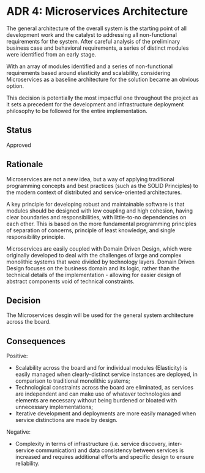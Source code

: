 # ADR 4: Microservices Architecture

The general architecture of the overall system is the starting point of all development work and the catalyst to addressing all non-functional requirements for the system. After careful analysis of the preliminary business case and behavioral requirements, a series of distinct modules were identified from an early stage.

With an array of modules identified and a series of non-functional requirements based around elasticity and scalability, considering Microservices as a baseline architecture for the solution became an obvious option.

This decision is potentially the most impactful one throughout the project as it sets a precedent for the development and infrastructure deployment philosophy to be followed for the entire implementation.

## Status

Approved

## Rationale 

Microservices are not a new idea, but a way of applying traditional programming concepts and best practices (such as the SOLID Principles) to the modern context of distributed and service-oriented architectures. 

A key principle for developing robust and maintainable software is that modules should be designed with low coupling and high cohesion, having clear boundaries and responsibilities, with little-to-no dependencies on each other. This is based on the more fundamental programming principles of separation of concerns, principle of least knowledge, and single responsibility principle.

Microservices are easily coupled with Domain Driven Design, which were originally developed to deal with the challenges of large and complex monolithic systems that were divided by technology layers. Domain Driven Design focuses on the business domain and its logic, rather than the technical details of the implementation - allowing for easier design of abstract components void of technical constraints.

## Decision   

The Microservices desgin will be used for the general system architecture across the board.

## Consequences  

Positive:
* Scalability across the board and for individual modules (Elasticity) is easily managed when clearly-distinct service instances are deployed, in comparison to traditional monolithic systems;
* Technological constraints across the board are eliminated, as services are independent and can make use of whatever technologies and elements are necessary without being burdened or bloated with unnecessary implementations;
* Iterative development and deployments are more easily managed when service distinctions are made by design.

Negative:  
* Complexity in terms of infrastructure (i.e. service discovery, inter-service communication) and data consistency between services is increased and requires additional efforts and specific design to ensure reliability.
